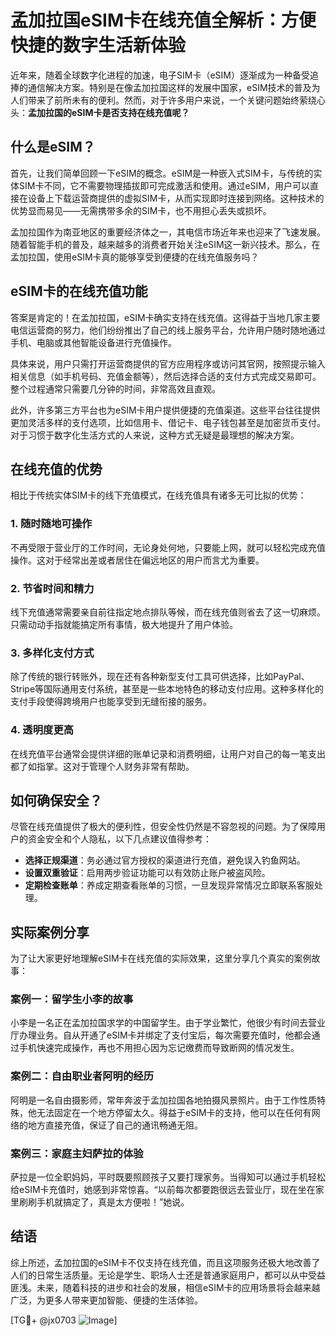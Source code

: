 # 孟加拉国eSIM卡在线充值全解析：方便快捷的数字生活新体验

近年来，随着全球数字化进程的加速，电子SIM卡（eSIM）逐渐成为一种备受追捧的通信解决方案。特别是在像孟加拉国这样的发展中国家，eSIM技术的普及为人们带来了前所未有的便利。然而，对于许多用户来说，一个关键问题始终萦绕心头：**孟加拉国的eSIM卡是否支持在线充值呢？**

## 什么是eSIM？

首先，让我们简单回顾一下eSIM的概念。eSIM是一种嵌入式SIM卡，与传统的实体SIM卡不同，它不需要物理插拔即可完成激活和使用。通过eSIM，用户可以直接在设备上下载运营商提供的虚拟SIM卡，从而实现即时连接到网络。这种技术的优势显而易见——无需携带多余的SIM卡，也不用担心丢失或损坏。

孟加拉国作为南亚地区的重要经济体之一，其电信市场近年来也迎来了飞速发展。随着智能手机的普及，越来越多的消费者开始关注eSIM这一新兴技术。那么，在孟加拉国，使用eSIM卡真的能够享受到便捷的在线充值服务吗？

## eSIM卡的在线充值功能

答案是肯定的！在孟加拉国，eSIM卡确实支持在线充值。这得益于当地几家主要电信运营商的努力，他们纷纷推出了自己的线上服务平台，允许用户随时随地通过手机、电脑或其他智能设备进行充值操作。

具体来说，用户只需打开运营商提供的官方应用程序或访问其官网，按照提示输入相关信息（如手机号码、充值金额等），然后选择合适的支付方式完成交易即可。整个过程通常只需要几分钟的时间，非常高效且直观。

此外，许多第三方平台也为eSIM卡用户提供便捷的充值渠道。这些平台往往提供更加灵活多样的支付选项，比如信用卡、借记卡、电子钱包甚至是加密货币支付。对于习惯于数字化生活方式的人来说，这种方式无疑是最理想的解决方案。

## 在线充值的优势

相比于传统实体SIM卡的线下充值模式，在线充值具有诸多无可比拟的优势：

### 1. **随时随地可操作**
   不再受限于营业厅的工作时间，无论身处何地，只要能上网，就可以轻松完成充值操作。这对于经常出差或者居住在偏远地区的用户而言尤为重要。

### 2. **节省时间和精力**
   线下充值通常需要亲自前往指定地点排队等候，而在线充值则省去了这一切麻烦。只需动动手指就能搞定所有事情，极大地提升了用户体验。

### 3. **多样化支付方式**
   除了传统的银行转账外，现在还有各种新型支付工具可供选择，比如PayPal、Stripe等国际通用支付系统，甚至是一些本地特色的移动支付应用。这种多样化的支付手段使得跨境用户也能享受到无缝衔接的服务。

### 4. **透明度更高**
   在线充值平台通常会提供详细的账单记录和消费明细，让用户对自己的每一笔支出都了如指掌。这对于管理个人财务非常有帮助。

## 如何确保安全？

尽管在线充值提供了极大的便利性，但安全性仍然是不容忽视的问题。为了保障用户的资金安全和个人隐私，以下几点建议值得参考：

- **选择正规渠道**：务必通过官方授权的渠道进行充值，避免误入钓鱼网站。
- **设置双重验证**：启用两步验证功能可以有效防止账户被盗风险。
- **定期检查账单**：养成定期查看账单的习惯，一旦发现异常情况立即联系客服处理。

## 实际案例分享

为了让大家更好地理解eSIM卡在线充值的实际效果，这里分享几个真实的案例故事：

### 案例一：留学生小李的故事
小李是一名正在孟加拉国求学的中国留学生。由于学业繁忙，他很少有时间去营业厅办理业务。自从开通了eSIM卡并绑定了支付宝后，每次需要充值时，他都会通过手机快速完成操作，再也不用担心因为忘记缴费而导致断网的情况发生。

### 案例二：自由职业者阿明的经历
阿明是一名自由摄影师，常年奔波于孟加拉国各地拍摄风景照片。由于工作性质特殊，他无法固定在一个地方停留太久。得益于eSIM卡的支持，他可以在任何有网络的地方直接充值，保证了自己的通讯畅通无阻。

### 案例三：家庭主妇萨拉的体验
萨拉是一位全职妈妈，平时既要照顾孩子又要打理家务。当得知可以通过手机轻松给eSIM卡充值时，她感到非常惊喜。“以前每次都要跑很远去营业厅，现在坐在家里刷刷手机就搞定了，真是太方便啦！”她说。

## 结语

综上所述，孟加拉国的eSIM卡不仅支持在线充值，而且这项服务还极大地改善了人们的日常生活质量。无论是学生、职场人士还是普通家庭用户，都可以从中受益匪浅。未来，随着科技的进步和社会的发展，相信eSIM卡的应用场景将会越来越广泛，为更多人带来更加智能、便捷的生活体验。

[TG💪+ @jx0703 ![Image](https://github.com/user-attachments/assets/dbca1d08-cadb-493c-b0ec-ad6f7a83f270)]